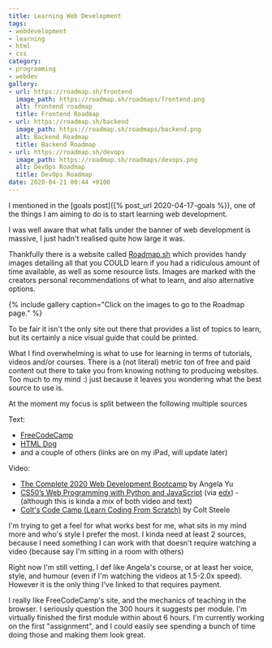```yaml
---
title: Learning Web Development
tags:
- webdevelopment
- learning
- html
- css
category:
- programming
- webdev
gallery:
- url: https://roadmap.sh/frontend
  image_path: https://roadmap.sh/roadmaps/frontend.png
  alt: frontend roadmap
  title: Frontend Roadmap
- url: https://roadmap.sh/backend
  image_path: https://roadmap.sh/roadmaps/backend.png
  alt: Backend Roadmap
  title: Backend Roadmap
- url: https://roadmap.sh/devops
  image_path: https://roadmap.sh/roadmaps/devops.png
  alt: DevOps Roadmap
  title: DevOps Roadmap
date: 2020-04-21 00:44 +0100
---
```

I mentioned in the [goals post]({% post_url 2020-04-17-goals %}), one of the things I am aiming to do is to start learning web development.

I was well aware that what falls under the banner of web development is massive, I just hadn't realised quite how large it was.

Thankfully there is a website called [Roadmap.sh](https://roadmap.sh) which provides handy images detailing all that you COULD learn if you had a ridiculous amount of time available, as well as some resource lists. Images are marked with the creators personal recommendations of what to learn, and also alternative options.

{% include gallery caption="Click on the images to go to the Roadmap page." %}

To be fair it isn't the only site out there that provides a list of topics to learn, but its certainly a nice visual guide that could be printed.

What I find overwhelming is what to use for learning in terms of tutorials, videos and/or courses. There is a (not literal) metric ton of free and paid content out there to take you from knowing nothing to producing websites. Too much to my mind :) just because it leaves you wondering what the best source to use is.

At the moment my focus is split between the following multiple sources

Text: 

- [FreeCodeCamp](https://www.freecodecamp.org)
- [HTML Dog](https://htmldog.com/guides/)
- and a couple of others (links are on my iPad, will update later)

Video: 
- [The Complete 2020 Web Development Bootcamp](https://www.udemy.com/course/the-complete-web-development-bootcamp/) by Angela Yu
- [CS50’s Web Programming with Python and JavaScript](https://cs50.harvard.edu/web/) (via [edx](https://www.edx.org/course/cs50s-web-programming-with-python-and-javascript)) - (although this is kinda a mix of both video and text)
- [Colt's Code Camp (Learn Coding From Scratch)](https://www.youtube.com/watch?v=SF_Xl5TOGlY&list=PLblA84xge2_xNtaFnZhefjFbnDrpySKD3) by Colt Steele

I'm trying to get a feel for what works best for me, what sits in my mind more and who's style I prefer the most. I kinda need at least 2 sources, because I need something I can work with that doesn't require watching a video (because say I'm sitting in a room with others)

Right now I'm still vetting, I def like Angela's course, or at least her voice, style, and humour (even if I'm watching the videos at 1.5-2.0x speed). However it is the only thing I've linked to that requires payment.

I really like FreeCodeCamp's site, and the mechanics of teaching in the browser. I seriously question the 300 hours it suggests per module. I'm virtually finished the first module within about 6 hours. I'm currently working on the first "assignment", and I could easily see spending a bunch of time doing those and making them look great. 
